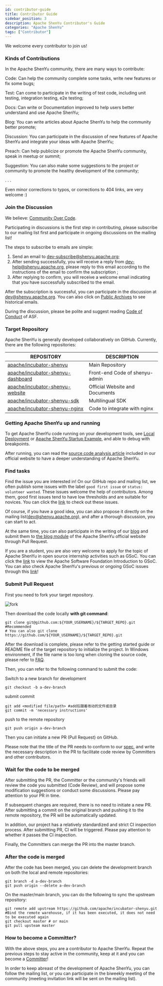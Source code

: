 ```yaml
---
id: contributor-guide
title: Contributor Guide
sidebar_position: 3
description: Apache ShenYu Contributor's Guide
categories: "Apache ShenYu"
tags: ["Contributor"]
---
```


We welcome every contributor to join us!

### Kinds of Contributions

In the Apache ShenYu community, there are many ways to contribute:

Code: Can help the community complete some tasks, write new features or fix some bugs;

Test: Can come to participate in the writing of test code, including unit testing, integration testing, e2e testing;

Docs: Can write or Documentation improved to help users better understand and use Apache ShenYu;

Blog: You can write articles about Apache ShenYu to help the community better promote;

Discussion: You can participate in the discussion of new features of Apache ShenYu and integrate your ideas with Apache ShenYu;

Preach: Can help publicize or promote the Apache ShenYu community, speak in meetup or summit;

Suggestion: You can also make some suggestions to the project or community to promote the healthy development of the community;

. . .

Even minor corrections to typos, or corrections to 404 links, are very welcome :)

### Join the Discussion

We believe: [Community Over Code](https://www.apache.org/theapacheway/index.html).

Participating in discussions is the first step in contributing, please subscribe to our mailing list first and participate in ongoing discussions on the mailing list!

The steps to subscribe to emails are simple:

1. Send an email to [dev-subscribe@shenyu.apache.org](mailto:dev-subscribe@shenyu.apache.org);
2. After sending successfully, you will receive a reply from [dev-help@shenyu.apache.org](mailto:dev-help@shenyu.apache.org), please reply to this email according to the instructions of the email to confirm the subscription ;
3. After replying to confirm, you will receive a welcome email indicating that you have successfully subscribed to the email.

After the subscription is successful, you can participate in the discussion at [dev@shenyu.apache.org](mailto:dev@shenyu.apache.org). You can also click on [Public Archives](https://lists.apache.org/list.html?dev@shenyu.apache.org) to see historical emails.

During the discussion, please be polite and suggest reading [Code of Conduct](https://www.apache.org/foundation/policies/conduct.html) of ASF.

### Target Repository

Apache ShenYu is generally developed collaboratively on GitHub. Currently, there are the following repositories:

| REPOSITORY                                                   | DESCRIPTION                    |
| ------------------------------------------------------------ | ------------------------------ |
| [apache/incubator-shenyu](https://github.com/apache/incubator-shenyu) | Main Repository                |
| [apache/incubator-shenyu-dashboard](https://github.com/apache/incubator-shenyu-dashboard) | Front-end Code of shenyu-admin |
| [apache/incubator-shenyu-website](https://github.com/apache/incubator-shenyu-website) | Official Website and Documents |
| [apache/incubator-shenyu-sdk](https://github.com/apache/incubator-shenyu-sdk) | Multilingual SDK               |
| [apache/incubator-shenyu-nginx](https://github.com/apache/incubator-shenyu-nginx) | Code to integrate with nginx   |

### Getting Apache ShenYu up and running

To get Apache ShenYu code running on your development tools, see [Local Deployment](../docs/deployment/deployment-local) or [Apache ShenYu Startup Example](../blog/Start-SourceCode-Analysis-Start-Demo), and able to debug with breakpoints.

After running, you can read the [source code analysis article](../blog) included in our official website to have a deeper understanding of Apache ShenYu.

### Find tasks

Find the issue you are interested in! On our GitHub repo and mailing list, we often publish some issues with the label `good first issue` or `status: volunteer wanted`. These issues welcome the help of contributors. Among them, good first issues tend to have low thresholds and are suitable for novices. You can click the [link](https://github.com/apache/incubator-shenyu/issues?q=is%3Aopen+is%3Aissue+label%3A%22good+first+issue%22%2C%22status%3A+volunteer+wanted%22) to check out these issues.

Of course, if you have a good idea, you can also propose it directly on the mailing list(dev@shenyu.apache.org), and after a thorough discussion, you can start to act.

At the same time, you can also participate in the writing of our [blog](../blog) and submit them to [the blog module](https://github.com/apache/incubator-shenyu-website/tree/main/blog) of the Apache ShenYu official website through Pull Request.

If you are a student, you are also very welcome to apply for the topic of Apache ShenYu in open source internship activities such as GSoC. You can click the [link](https://community.apache.org/gsoc.html) to view the Apache Software Foundation Introduction to GSoC. You can also check Apache ShenYu's previous or ongoing GSoC issues through this [link](https://github.com/apache/incubator-shenyu/issues?q=is%3Aopen+is%3Aissue+label%3Agsoc)!

### Submit Pull Request

First you need to fork your target repository.

![fork](/img/community/fork.png)

Then download the code locally **with git command**:

```shell
git clone git@github.com:${YOUR_USERNAME}/${TARGET_REPO}.git #Recommended
# You can also git clone https://github.com/${YOUR_USERNAME}/${TARGET_REPO}.git
````

After the download is complete, please refer to the getting started guide or README file of the target repository to initialize the project. In Windows environment, if the file name is too long when cloning the source code, please refer to [FAQ](./12-faq).

Then, you can refer to the following command to submit the code:

Switch to a new branch for development

```shell
git checkout -b a-dev-branch
```

submit commit

```shell
git add <modified file/path> #add后跟着改动的文件或目录
git commit -m 'necessary instructions'
```

push to the remote repository

```shell
git push origin a-dev-branch
```

Then you can initiate a new PR (Pull Request) on GitHub.

Please note that the title of the PR needs to conform to our [spec](./2-issue-pr.md), and write the necessary description in the PR to facilitate code review by Committers and other contributors.

### Wait for the code to be merged

After submitting the PR, the Committer or the community's friends will review the code you submitted (Code Review), and will propose some modification suggestions or conduct some discussions. Please pay attention to your PR in time.

If subsequent changes are required, there is no need to initiate a new PR. After submitting a commit on the original branch and pushing it to the remote repository, the PR will be automatically updated.

In addition, our project has a relatively standardized and strict CI inspection process. After submitting PR, CI will be triggered. Please pay attention to whether it passes the CI inspection.

Finally, the Committers can merge the PR into the master branch.

### After the code is merged

After the code has been merged, you can delete the development branch on both the local and remote repositories:

```shell
git branch -d a-dev-branch
git push origin --delete a-dev-branch
````

On the master/main branch, you can do the following to sync the upstream repository:

```shell
git remote add upstream https://github.com/apache/incubator-shenyu.git #Bind the remote warehouse, if it has been executed, it does not need to be executed again
git checkout master # or main
git pull upsteam master
````

### How to become a Committer?

With the above steps, you are a contributor to Apache ShenYu. Repeat the previous steps to stay active in the community, keep at it and you can become a [Committer](./committer)!

In order to keep abreast of the development of Apache ShenYu, you can follow the mailing list, or you can participate in the biweekly meeting of the community (meeting invitation link will be sent on the mailing list).
